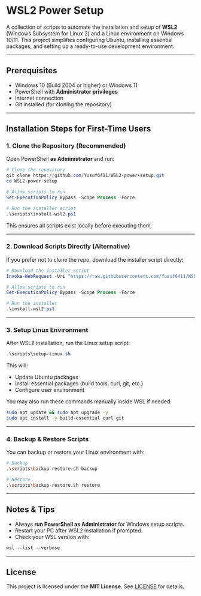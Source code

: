 # WSL2 Power Setup

A collection of scripts to automate the installation and setup of **WSL2** (Windows Subsystem for Linux 2) and a Linux environment on Windows 10/11. This project simplifies configuring Ubuntu, installing essential packages, and setting up a ready-to-use development environment.

---

## Prerequisites

* Windows 10 (Build 2004 or higher) or Windows 11
* PowerShell with **Administrator privileges**
* Internet connection
* Git installed (for cloning the repository)

---

## Installation Steps for First-Time Users

### 1. Clone the Repository (Recommended)

Open PowerShell **as Administrator** and run:

```powershell
# Clone the repository
git clone https://github.com/Yusuf6411/WSL2-power-setup.git
cd WSL2-power-setup

# Allow scripts to run
Set-ExecutionPolicy Bypass -Scope Process -Force

# Run the installer script
.\scripts\install-wsl2.ps1
```

This ensures all scripts exist locally before executing them.

---

### 2. Download Scripts Directly (Alternative)

If you prefer not to clone the repo, download the installer script directly:

```powershell
# Download the installer script
Invoke-WebRequest -Uri "https://raw.githubusercontent.com/Yusuf6411/WSL2-power-setup/main/scripts/install-wsl2.ps1" -OutFile "install-wsl2.ps1"

# Allow scripts to run
Set-ExecutionPolicy Bypass -Scope Process -Force

# Run the installer
.\install-wsl2.ps1
```

---

### 3. Setup Linux Environment

After WSL2 installation, run the Linux setup script:

```powershell
.\scripts\setup-linux.sh
```

This will:

* Update Ubuntu packages
* Install essential packages (build tools, curl, git, etc.)
* Configure user environment

You may also run these commands manually inside WSL if needed:

```bash
sudo apt update && sudo apt upgrade -y
sudo apt install -y build-essential curl git
```

---

### 4. Backup & Restore Scripts

You can backup or restore your Linux environment with:

```bash
# Backup
.\scripts\backup-restore.sh backup

# Restore
.\scripts\backup-restore.sh restore
```

---

## Notes & Tips

* Always **run PowerShell as Administrator** for Windows setup scripts.
* Restart your PC after WSL2 installation if prompted.
* Check your WSL version with:

```powershell
wsl --list --verbose
```

---

## License

This project is licensed under the **MIT License**. See [LICENSE](LICENSE) for details.
